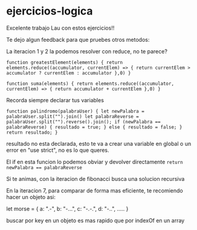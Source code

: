 # ejercicios-logica

Excelente trabajo Lau con estos ejercicios!!

Te dejo algun feedback para que pruebes otros metodos:

La iteracion 1 y 2 la podemos resolver con reduce, no te parece?

`function greatestElement(elements) { return elements.reduce((accumulator, currentElem) => { return currentElem > accumulator ? currentElem : accumulator },0) }`

`function suma(elements) { return elements.reduce((accumulator, currentElem) => { return accumulator + currentElem },0) }`

Recorda siempre declarar tus variables

`function palindromo(palabraUser) {
    let newPalabra = palabraUser.split("").join()
    let palabraReverse = palabraUser.split("").reverse().join();
    if (newPalabra == palabraReverse) {
        resultado = true;
    } else {
        resultado = false;
    }
    return resultado;
}`

resultado no esta declarada, esto te va a crear una variable en global o un error en "use strict", no es lo que queres.

El if en esta funcion lo podemos obviar y devolver directamente `return newPalabra == palabraReverse`

Si te animas, con la iteracion de fibonacci busca una solucion recursiva

En la iteracion 7, para comparar de forma mas eficiente, te recomiendo hacer un objeto asi:

let morse = {
 a: ".-", 
 b: "-...", 
 c: "-.-.", 
 d: "-..",
 .....
}

buscar por key en un objeto es mas rapido que por indexOf en un array



